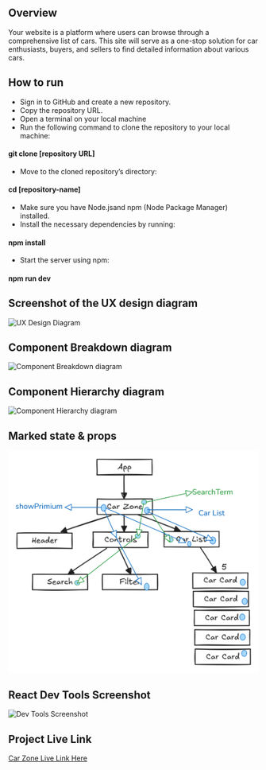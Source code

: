 ## Overview

Your website is a platform where users can browse through a comprehensive list of cars. This site will serve as a one-stop solution for car enthusiasts, buyers, and sellers to find detailed information about various cars.

## How to run

- Sign in to GitHub and create a new repository.
- Copy the repository URL.
- Open a terminal on your local machine
- Run the following command to clone the repository to your local machine:

#### git clone [repository URL]

- Move to the cloned repository’s directory:

#### cd [repository-name]

- Make sure you have Node.jsand npm (Node Package Manager) installed.
- Install the necessary dependencies by running:

#### npm install

- Start the server using npm:

#### npm run dev

## Screenshot of the UX design diagram

![UX Design Diagram](public/images/cars.png)

## Component Breakdown diagram

![Component Breakdown diagram](public/images/Task-2-component-structure.png)

## Component Hierarchy diagram

![Component Hierarchy diagram](public/images/Task-2-Hierarchy.png)

## Marked state & props
![Component Hierarchy diagram](public/images/Task-3-hierarchy.png)

## React Dev Tools Screenshot

![Dev Tools Screenshot](public/images/Devetool-screenshort.PNG)

## Project Live Link

[Car Zone Live Link Here](https://react-with-tapascript-fahad.vercel.app/)
